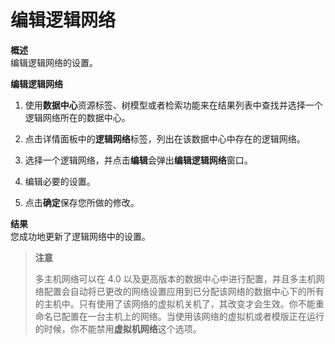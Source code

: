# 编辑逻辑网络

**概述**<br/>
编辑逻辑网络的设置。

**编辑逻辑网络**

1. 使用**数据中心**资源标签、树模型或者检索功能来在结果列表中查找并选择一个逻辑网络所在的数据中心。

2. 点击详情面板中的**逻辑网络**标签，列出在该数据中心中存在的逻辑网络。

3. 选择一个逻辑网络，并点击**编辑**会弹出**编辑逻辑网络**窗口。

4. 编辑必要的设置。

5. 点击**确定**保存您所做的修改。

**结果**<br/>
您成功地更新了逻辑网络中的设置。

> **注意**
>
> 多主机网络可以在 4.0 以及更高版本的数据中心中进行配置，并且多主机网络配置会自动将已更改的网络设置应用到已分配该网络的数据中心下的所有的主机中。只有使用了该网络的虚拟机关机了，其改变才会生效。你不能重命名已配置在一台主机上的网络。当使用该网络的虚拟机或者模版正在运行的时候，你不能禁用**虚拟机网络**这个选项。
